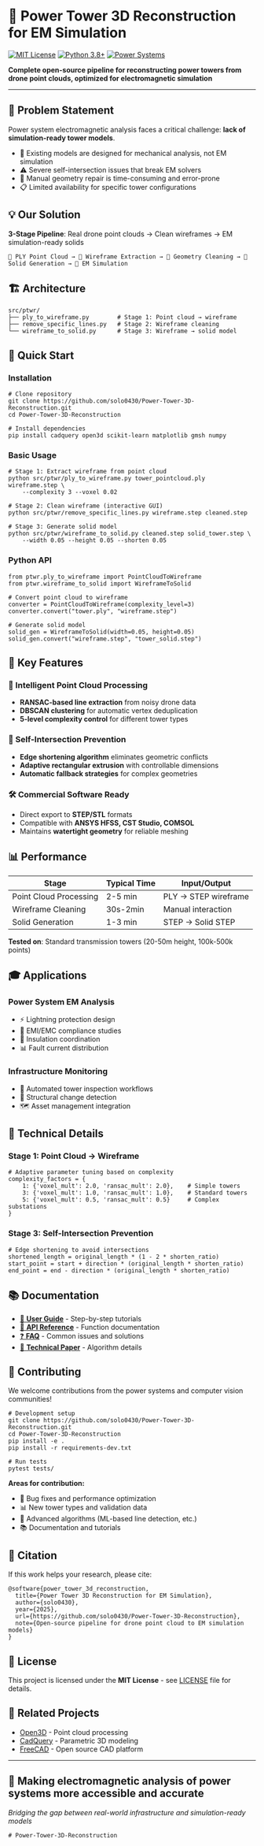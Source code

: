 # 🗼 Power Tower 3D Reconstruction for EM Simulation

[![MIT License](https://img.shields.io/badge/License-MIT-green.svg)](https://choosealicense.com/licenses/mit/)
[![Python 3.8+](https://img.shields.io/badge/python-3.8+-blue.svg)](https://www.python.org/downloads/)
[![Power Systems](https://img.shields.io/badge/application-power%20systems-orange.svg)]()

**Complete open-source pipeline for reconstructing power towers from drone point clouds, optimized for electromagnetic simulation**

---

## 🎯 Problem Statement

Power system electromagnetic analysis faces a critical challenge: **lack of simulation-ready tower models**.

- 🚫 Existing models are designed for mechanical analysis, not EM simulation
- ⚠️ Severe self-intersection issues that break EM solvers  
- 🔧 Manual geometry repair is time-consuming and error-prone
- 📋 Limited availability for specific tower configurations

## 💡 Our Solution

**3-Stage Pipeline**: Real drone point clouds → Clean wireframes → EM simulation-ready solids

```
🚁 PLY Point Cloud → 📐 Wireframe Extraction → 🔧 Geometry Cleaning → 🔷 Solid Generation → 🔬 EM Simulation
```

## 🏗️ Architecture

```
src/ptwr/
├── ply_to_wireframe.py        # Stage 1: Point cloud → wireframe  
├── remove_specific_lines.py   # Stage 2: Wireframe cleaning
└── wireframe_to_solid.py      # Stage 3: Wireframe → solid model
```

## 🚀 Quick Start

### Installation

```
# Clone repository
git clone https://github.com/solo0430/Power-Tower-3D-Reconstruction.git
cd Power-Tower-3D-Reconstruction

# Install dependencies
pip install cadquery open3d scikit-learn matplotlib gmsh numpy
```

### Basic Usage

```
# Stage 1: Extract wireframe from point cloud
python src/ptwr/ply_to_wireframe.py tower_pointcloud.ply wireframe.step \
    --complexity 3 --voxel 0.02

# Stage 2: Clean wireframe (interactive GUI)
python src/ptwr/remove_specific_lines.py wireframe.step cleaned.step

# Stage 3: Generate solid model
python src/ptwr/wireframe_to_solid.py cleaned.step solid_tower.step \
    --width 0.05 --height 0.05 --shorten 0.05
```

### Python API

```
from ptwr.ply_to_wireframe import PointCloudToWireframe
from ptwr.wireframe_to_solid import WireframeToSolid

# Convert point cloud to wireframe
converter = PointCloudToWireframe(complexity_level=3)
converter.convert("tower.ply", "wireframe.step")

# Generate solid model
solid_gen = WireframeToSolid(width=0.05, height=0.05)
solid_gen.convert("wireframe.step", "tower_solid.step")
```

## 🔧 Key Features

### 🎯 Intelligent Point Cloud Processing
- **RANSAC-based line extraction** from noisy drone data
- **DBSCAN clustering** for automatic vertex deduplication  
- **5-level complexity control** for different tower types

### 🔷 Self-Intersection Prevention
- **Edge shortening algorithm** eliminates geometric conflicts
- **Adaptive rectangular extrusion** with controllable dimensions
- **Automatic fallback strategies** for complex geometries

### 🛠️ Commercial Software Ready
- Direct export to **STEP/STL** formats
- Compatible with **ANSYS HFSS, CST Studio, COMSOL**
- Maintains **watertight geometry** for reliable meshing

## 📊 Performance

| Stage | Typical Time | Input/Output |
|-------|-------------|--------------|
| Point Cloud Processing | 2-5 min | PLY → STEP wireframe |
| Wireframe Cleaning | 30s-2min | Manual interaction |
| Solid Generation | 1-3 min | STEP → Solid STEP |

**Tested on**: Standard transmission towers (20-50m height, 100k-500k points)

## 🎓 Applications

### Power System EM Analysis
- ⚡ Lightning protection design
- 📡 EMI/EMC compliance studies  
- 🔌 Insulation coordination
- 📊 Fault current distribution

### Infrastructure Monitoring
- 🚁 Automated tower inspection workflows
- 📏 Structural change detection
- 🗺️ Asset management integration

## 🔬 Technical Details

### Stage 1: Point Cloud → Wireframe
```
# Adaptive parameter tuning based on complexity
complexity_factors = {
    1: {'voxel_mult': 2.0, 'ransac_mult': 2.0},    # Simple towers
    3: {'voxel_mult': 1.0, 'ransac_mult': 1.0},    # Standard towers  
    5: {'voxel_mult': 0.5, 'ransac_mult': 0.5}     # Complex substations
}
```

### Stage 3: Self-Intersection Prevention
```
# Edge shortening to avoid intersections
shortened_length = original_length * (1 - 2 * shorten_ratio)
start_point = start + direction * (original_length * shorten_ratio)
end_point = end - direction * (original_length * shorten_ratio)
```

## 📚 Documentation

- [📖 **User Guide**](docs/user_guide.md) - Step-by-step tutorials
- [🔧 **API Reference**](docs/api_reference.md) - Function documentation  
- [❓ **FAQ**](docs/faq.md) - Common issues and solutions
- [🔬 **Technical Paper**](docs/technical_details.md) - Algorithm details

## 🤝 Contributing

We welcome contributions from the power systems and computer vision communities!

```
# Development setup
git clone https://github.com/solo0430/Power-Tower-3D-Reconstruction.git
cd Power-Tower-3D-Reconstruction
pip install -e .
pip install -r requirements-dev.txt

# Run tests
pytest tests/
```

**Areas for contribution:**
- 🐛 Bug fixes and performance optimization
- 📊 New tower types and validation data
- 🔬 Advanced algorithms (ML-based line detection, etc.)
- 📚 Documentation and tutorials

## 📄 Citation

If this work helps your research, please cite:

```
@software{power_tower_3d_reconstruction,
  title={Power Tower 3D Reconstruction for EM Simulation},
  author={solo0430},
  year={2025},
  url={https://github.com/solo0430/Power-Tower-3D-Reconstruction},
  note={Open-source pipeline for drone point cloud to EM simulation models}
}
```

## 📄 License

This project is licensed under the **MIT License** - see [LICENSE](LICENSE) file for details.

## 🔗 Related Projects

- [Open3D](http://www.open3d.org/) - Point cloud processing
- [CadQuery](https://cadquery.readthedocs.io/) - Parametric 3D modeling
- [FreeCAD](https://www.freecadweb.org/) - Open source CAD platform

---

## 🌟 **Making electromagnetic analysis of power systems more accessible and accurate**

*Bridging the gap between real-world infrastructure and simulation-ready models*
```
# Power-Tower-3D-Reconstruction
